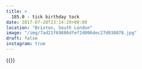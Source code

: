 ```yaml
---
title: >
  185.0 - tick birthday tock
date: 2017-07-28T23:14:29+00:00
location: "Brixton, South London"
image: "/img/7ad21f69886dfef2d006dec27d038078.jpg"
draft: false
instagram: true
---
```


{{<photo src="/img/7ad21f69886dfef2d006dec27d038078.jpg">}}
